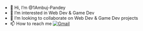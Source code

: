 - 👋 Hi, I’m @1Ambuj-Pandey 
- 👀 I’m interested in Web Dev & Game Dev
- 💞️ I’m looking to collaborate on Web Dev & Game Dev projects
- 📫 How to reach me [![Gmail](https://img.shields.io/badge/-gmail-c14438?style=for-the-badge&logo=Gmail&logoColor=ffffff)](mailto:yinyangfights1@gmail.com) 

<!---
1Ambuj-Pandey/1Ambuj-Pandey is a ✨ special ✨ repository because its `README.md` (this file) appears on your GitHub profile.
You can click the Preview link to take a look at your changes.
--->
